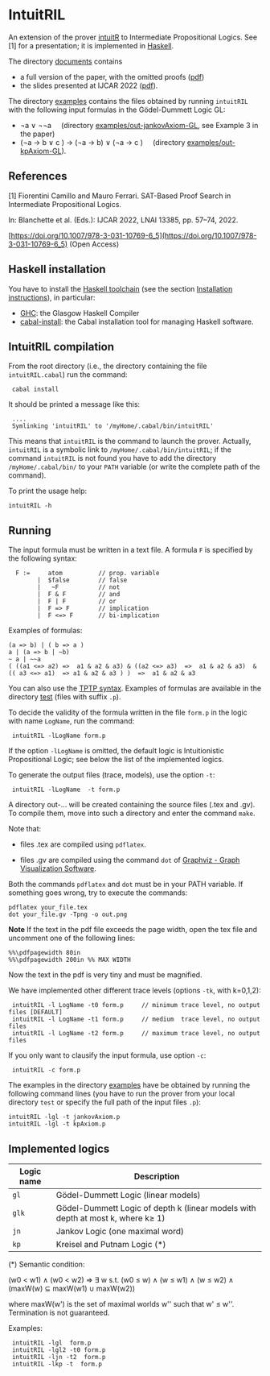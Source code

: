 IntuitRIL
=========

An extension of the prover [intuitR](https://github.com/cfiorentini/intuitR) to Intermediate Propositional Logics.
See [1] for a presentation; it is implemented in [Haskell](https://www.haskell.org/).


The directory [documents](https://github.com/cfiorentini/intuitRIL/tree/main/documents) contains

- a full version of the paper, with the omitted proofs ([pdf](https://github.com/cfiorentini/intuitRIL/tree/main/documents/intuitRIL_withAppendix.pdf))
- the slides presented at IJCAR 2022 ([pdf](https://github.com/cfiorentini/intuitRIL/tree/main/documents/slidesIJCAR2022.pdf)).

The directory [examples](https://github.com/cfiorentini/intuitRIL/tree/main/examples)
contains the  files obtained by running `intuitRIL` with the following input formulas in the  G&ouml;del-Dummett Logic GL:

- &not;a &or; &not;&not;a  &nbsp; &nbsp;
(directory [examples/out-jankovAxiom-GL](https://github.com/cfiorentini/intuitRIL/tree/main/examples/out-jankovAxiom-GL), see Example 3 in the paper)
- (&not;a &rarr; b &or; c )  &rarr;  (&not;a &rarr; b) &or;    (&not;a &rarr; c )  &nbsp; &nbsp;
(directory [examples/out-kpAxiom-GL](https://github.com/cfiorentini/intuitRIL/tree/main/examples/out-kpAxiom-GL)).


References
----------

[1] Fiorentini Camillo and Mauro Ferrari. SAT-Based Proof Search in Intermediate Propositional Logics.

In:  Blanchette et al. (Eds.): IJCAR 2022, LNAI 13385, pp. 57–74, 2022.

[https://doi.org/10.1007/978-3-031-10769-6_5](https://doi.org/10.1007/978-3-031-10769-6_5) (Open Access)







Haskell installation
-------------------

You have to install the [Haskell toolchain](https://www.haskell.org/downloads)
(see  the section  [Installation instructions](https://www.haskell.org/downloads#ghcup)), 
in particular:

- [GHC](https://www.haskell.org/ghc/): the Glasgow Haskell Compiler
- [cabal-install](https://cabal.readthedocs.io/en/3.6/): the Cabal installation tool for managing Haskell software.



IntuitRIL compilation
----------------------

From the  root directory (i.e., the directory containing the file  `intuitRIL.cabal`) run the command:

```console
 cabal install
```

It should be printed a message like this:

```console
 ....
 Symlinking 'intuitRIL' to '/myHome/.cabal/bin/intuitRIL'
```

This means that `intuitRIL` is the command to launch the prover. Actually,
`intuitRIL` is a symbolic link to    `/myHome/.cabal/bin/intuitRIL`; if
the command `intuitRIL` is not found you have to add the directory `/myHome/.cabal/bin/` to
your `PATH` variable (or write the complete path of the command).


To print the usage help:


```console
intuitRIL -h
```


Running
-------

The input formula must be written in a text file. A formula `F` is specified by the following syntax:

```console
  F :=     atom          // prop. variable
        |  $false        // false
        |   ~F           // not 
        |  F & F         // and
        |  F | F         // or
        |  F => F        // implication 
        |  F <=> F       // bi-implication
```
Examples of formulas:
```console
(a => b) | ( b => a )
a | (a => b | ~b)
~ a | ~~a
( ((a1 <=> a2) =>  a1 & a2 & a3) & ((a2 <=> a3)  =>  a1 & a2 & a3)  & (( a3 <=> a1)  => a1 & a2 & a3 ) )  =>  a1 & a2 & a3  
```

You can also use the [TPTP syntax](http://tptp.cs.miami.edu/TPTP/QuickGuide/Problems.html).
Examples of formulas are available in the directory [test](https://github.com/cfiorentini/intuitRIL/tree/main/test)
(files with suffix `.p`).

To decide the validity of the formula written in the file `form.p` in the logic with name `LogName`, run the command:

```console
 intuitRIL -lLogName form.p
```
If the option `-lLogName` is omitted,  the default logic  is Intuitionistic Propositional Logic;
see below the list of the implemented logics.

To generate the output files (trace, models), use the option `-t`:

```console
 intuitRIL -lLogName  -t form.p
```

A directory out-...  will be created containing  the source files (.tex and .gv).
To compile them, move into such a directory and enter the command `make`.

Note that:

-  files .tex  are compiled using  `pdflatex`.

-  files .gv   are compiled using the command `dot` of
   [Graphviz - Graph Visualization Software](https://graphviz.org/).

Both the commands `pdflatex` and `dot` must be in your PATH variable.
If something goes wrong, try to execute the commands:

```console
pdflatex your_file.tex
dot your_file.gv -Tpng -o out.png
```

**Note**  If the  text in the pdf file exceeds  the page width,
open the  tex file and uncomment one of the following lines:

```console
%%\pdfpagewidth 80in  
%%\pdfpagewidth 200in %% MAX WIDTH
```

Now the text in the pdf is very tiny and must be magnified.

We have implemented other different  trace levels (options `-tk`, with k=0,1,2):

```console
 intuitRIL -l LogName -t0 form.p     // minimum trace level, no output files [DEFAULT]
 intuitRIL -l LogName -t1 form.p     // medium  trace level, no output files 
 intuitRIL -l LogName -t2 form.p     // maximum trace level, no output files 
```

If you only want to clausify the input formula, use option `-c`:

```console
 intuitRIL -c form.p
```



The examples in the directory [examples](https://github.com/cfiorentini/intuitRIL/tree/main/examples)
have be obtained by running the following command lines 
(you have to run the prover from your local directory `test` or specify the full path of the input files `.p`):

```console
intuitRIL -lgl -t jankovAxiom.p 
intuitRIL -lgl -t kpAxiom.p
```

Implemented logics
------------------



| Logic name  | Description                |
| ----------- | ---------------------------|
| `gl`        | G&ouml;del-Dummett Logic (linear models)  |
| `glk`       | G&ouml;del-Dummett Logic of depth k (linear models with depth at most k, where k&geq; 1)  |
| `jn`        | Jankov Logic (one maximal word)   |
| `kp`        | Kreisel and Putnam Logic      (*)  |

(*) Semantic condition:


 (w0 < w1)  &and;  (w0 < w2) &Implies;
 &Exists; w s.t. (w0 &leq; w) &and;  (w &leq; w1) &and; (w &leq; w2)  &and; (maxW(w) &subseteq;  maxW(w1) &cup;  maxW(w2))


where  maxW(w') is the set of maximal worlds w'' such that w' &leq; w''. Termination is not guaranteed.


Examples:

```console
 intuitRIL -lgl  form.p
 intuitRIL -lgl2 -t0 form.p
 intuitRIL -ljn -t2  form.p
 intuitRIL -lkp -t  form.p
```